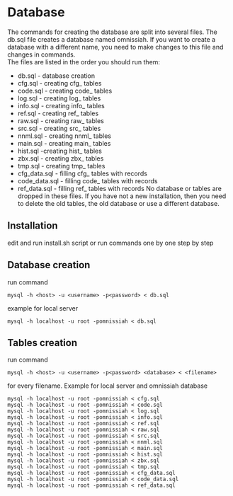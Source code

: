 # Database
The commands for creating the database are split into several files. The db.sql file creates a database named omnissiah. If you want to create a database with a different name, you need to make changes to this file and changes in commands.\
The files are listed in the order you should run them:
* db.sql - database creation
* cfg.sql - creating cfg_ tables
* code.sql - creating code_ tables
* log.sql - creating log_ tables
* info.sql - creating info_ tables
* ref.sql - creating ref_ tables
* raw.sql - creating raw_ tables
* src.sql - creating src_ tables
* nnml.sql - creating nnml_ tables
* main.sql - creating main_ tables
* hist.sql -creating hist_ tables
* zbx.sql - creating zbx_ tables
* tmp.sql - creating tmp_ tables
* cfg_data.sql - filling cfg_ tables with records
* code_data.sql - filling code_ tables with records
* ref_data.sql - filling ref_ tables with records
No database or tables are dropped in these files. If you have not a new installation, then you need to delete the old tables, the old database or use a different database.
## Installation
edit and run install.sh script or run commands one by one step by step
## Database creation
run command
```
mysql -h <host> -u <username> -p<password> < db.sql
```
example for local server
```
mysql -h localhost -u root -pomnissiah < db.sql
```
## Tables creation
run command
```
mysql -h <host> -u <username> -p<password> <database> < <filename>
```
for every filename. Example for local server and omnissiah database
```
mysql -h localhost -u root -pomnissiah < cfg.sql
mysql -h localhost -u root -pomnissiah < code.sql
mysql -h localhost -u root -pomnissiah < log.sql
mysql -h localhost -u root -pomnissiah < info.sql
mysql -h localhost -u root -pomnissiah < ref.sql
mysql -h localhost -u root -pomnissiah < raw.sql
mysql -h localhost -u root -pomnissiah < src.sql
mysql -h localhost -u root -pomnissiah < nnml.sql
mysql -h localhost -u root -pomnissiah < main.sql
mysql -h localhost -u root -pomnissiah < hist.sql
mysql -h localhost -u root -pomnissiah < zbx.sql
mysql -h localhost -u root -pomnissiah < tmp.sql
mysql -h localhost -u root -pomnissiah < cfg_data.sql
mysql -h localhost -u root -pomnissiah < code_data.sql
mysql -h localhost -u root -pomnissiah < ref_data.sql
```

